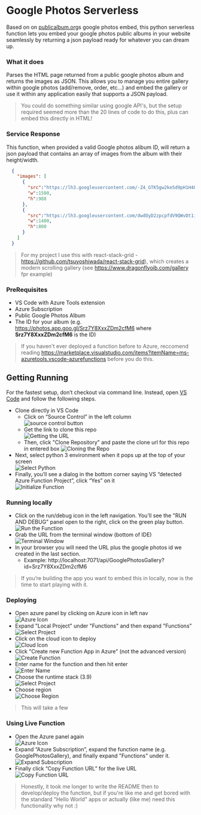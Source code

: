 # Google Photos Serverless

Based on on [publicalbum.org](https://www.publicalbum.org/blog/embedding-google-photos-albums)s google photos embed, this python serverless function lets you embed your google photos public albums in your website seamlessly by returning a json payload ready for whatever you can dream up.

### What it does

Parses the HTML page returned from a public google photos album and returns the images as JSON.  This allows you to manage you entire gallery within google photos (add/remove, order, etc...) and embed the gallery or use it within any application easily that supports a JSON payload.

> You could do something similar using google API's, but the setup required seemed more than the 20 lines of code to do this, plus can embed this directly in HTML!

### Service Response

This function, when provided a valid Google photos alibum ID, will return a json payload that contains an array of images from the album with their height/width.

```json
  {
    "images": [
      {
        "src":"https://lh3.googleusercontent.com/-Z4_GTK5gw2ke5d9pH1H48SBA6DWp4FaGx1wYNap1U23A34CgNtc2mcw75MAJ3lP1R3w00nU_ftdurj7akXmhqYg7z6tMrepLj2N3tJc93fHUG5rfD6mqKaBGJ3ur17o6TvBHMII9Q=h988",
        "w":1500,
        "h":988
      },
      {
        "src":"https://lh3.googleusercontent.com/dwdOyD2zpcpfdV9QWvDt1i83LvOfEx0GE1jzy0TVHWqU9fq8FSW70YXykguDmeRWJW9ophqA8bcnYxBr68yS3fjHFp-8Vx6HSS-NQjq_FcZUCP__GiukzcJVhg44VWthiylleWEtMw=h800",
        "w":1400,
        "h":800
      }
    ]
  }
```

> For my project I use this with react-stack-grid - https://github.com/tsuyoshiwada/react-stack-grid), which creates a modern scrolling gallery (see https://www.dragonflyoib.com/gallery fpr example)

### PreRequisites

* VS Code with Azure Tools extension
* Azure Subscription
* Public Google Photos Album
* The ID for your album (e.g. https://photos.app.goo.gl/Srz7Y8XxxZDm2cfM6 where **Srz7Y8XxxZDm2cfM6** is the ID)

> If you haven't ever deployed a function before to Azure, reccomend reading https://marketplace.visualstudio.com/items?itemName=ms-azuretools.vscode-azurefunctions before you do this.

## Getting Running

For the fastest setup, don’t checkout via command line.  Instead, open [VS Code](https://code.visualstudio.com/) and follow the following steps.

* Clone directly in VS Code
    * Click on “Source Control” in the left column  
    ![source control button](images/Source-Control.png)
    * Get the link to clone this repo  
    ![Getting the URL](images/Get-URL.png)  
    * Then, click "Clone Repository" and paste the clone url for this repo in entered box
    ![Cloning the Repo](images/Cloning-Repo.png)  
* Next, select python 3 environment when it pops up at the top of your screen  
![Select Python](images/Select-Python.png)
* Finally, you’ll see a dialog in the bottom corner saying VS “detected Azure Function Project”, click “Yes” on it  
![Initialize Function](images/Initialize-Function.png)

### Running locally

* Click on the run/debug icon in the left navigation.  You'll see the "RUN AND DEBUG" panel open to the right, click on the green play button.    
![Run the Function](images/Run-Debug.png)
* Grab the URL from the terminal window (bottom of IDE)    
![Terminal Window](images/Terminal-Window.png)
* In your browser you will need the URL plus the google photos id we created in the last section.
    * Example: http://localhost:7071/api/GooglePhotosGallery?id=Srz7Y8XxxZDm2cfM6

> If you’re building the app you want to embed this in locally, now is the time to start playing with it.

### Deploying

* Open azure panel by clicking on Azure icon in left nav    
![Azure Icon](images/Azure-Button.png)
* Expand "Local Project" under "Functions" and then expand "Functions"    
![Select Project](images/Select-Project.png)
* Click on the cloud icon to deploy  
![Cloud Icon](images/Cloud-Icon.png)
* Click "Create new Function App in Azure" (not the advanced version)    
![Create Function](images/Create-Function.png)
* Enter name for the function and then hit enter    
![Enter Name](images/Enter-Name.png)
* Choose the runtime stack (3.9)  
![Select Project](images/Select-Runtime.png)
* Choose region  
![Choose Region](images/Choose-Region.png)

> This will take a few

### Using Live Function

* Open the Azure panel again  
![Azure Icon](images/Azure-Button.png)
* Expand “Azure Subscription”, expand the function name (e.g. GooglePhotosGallery), and finally expand "Functions" under it.  
![Expand Subscription](images/Expand-Subscription.png)
* Finally click “Copy Function URL” for the live URL  
![Copy Function URL](images/Copy-URL.png)

> Honestly, it took me longer to write the README then to develop/deploy the function, but if you're like me and get bored with the standard "Hello World" apps or actually (like me) need this functionality why not :)
